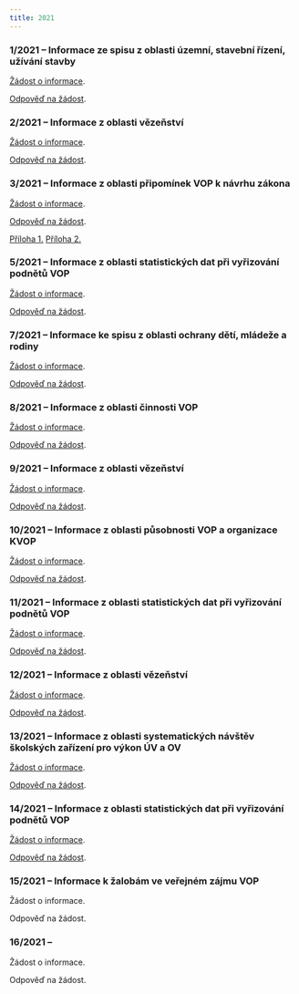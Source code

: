 ```yaml
---
title: 2021
---
```

### 1/2021 – Informace ze spisu z oblasti územní, stavební řízení, užívání stavby

[Žádost o informace](/info106/2021/1_2021_zadost.pdf).

[Odpověď na žádost](/info106/2021/1_2021_odpoved.odt).

### 2/2021 – Informace z oblasti vězeňství

[Žádost o informace](/info106/2021/2_2021_zadost.pdf).

[Odpověď na žádost](/info106/2021/2_2021_odpoved.odt).

### 3/2021 – Informace z oblasti připomínek VOP k návrhu zákona

[Žádost o informace](/info106/2021/3_2021_zadost.pdf).

[Odpověď na žádost](/info106/2021/3_2021_odpoved.odt).

[Příloha 1.](/info106/2021/K106_3_2021_priloha_1.pdf) [Příloha 2.](/info106/2021/K106_3_2021_priloha_2.pdf)

### 5/2021 – Informace z oblasti statistických dat při vyřizování podnětů VOP

[Žádost o informace](/info106/2021/5_2021_zadost.pdf).

[Odpověď na žádost](/info106/2021/5_2021_odpoved.odt).

### 7/2021 – Informace ke spisu z oblasti ochrany dětí, mládeže a rodiny

[Žádost o informace](/info106/2021/7_2021_zadost.pdf).

[Odpověď na žádost](/info106/2021/7_2021_odpoved.odt).

### 8/2021 – Informace z oblasti činnosti VOP

[Žádost o informace](/media/8_2021_zadost.pdf).

[Odpověď na žádost](/media/8_2021_odpoved.odt).

### 9/2021 – Informace z oblasti vězeňství

[Žádost o informace](/info106/2021/9_2021_zadost.pdf).

[Odpověď na žádost](/info106/2021/9_2021_odpoved.odt).

### 10/2021 – Informace z oblasti působnosti VOP a organizace KVOP

[Žádost o informace](/media/10_2021_zadost.pdf).

[Odpověď na žádost](/media/10_2021_odpoved.odt).

### 11/2021 – Informace z oblasti statistických dat při vyřizování podnětů VOP

[Žádost o informace](/media/11_2021_zadost.pdf).

[Odpověď na žádost](/media/11_2021_odpoved.odt). 

### 12/2021 – Informace z oblasti vězeňství

[Žádost o informace](/media/12_2021_zadost.pdf).

[Odpověď na žádost](/media/12_2021_odpoved.odt).

### 13/2021 – Informace z oblasti systematických návštěv školských zařízení pro výkon ÚV a OV

[Žádost o informace](/media/13_2021_zadost.pdf).

[Odpověď na žádost](/media/13_2021_odpoved.odt).

### 14/2021 – Informace z oblasti statistických dat při vyřizování podnětů VOP

[Žádost o informace](/media/14_2021_zadost.pdf).

[Odpověď na žádost](/media/14_2021_odpoved.odt).

### 15/2021 – Informace k žalobám ve veřejném zájmu VOP

Žádost o informace.

Odpověď na žádost.

### 16/2021 –

Žádost o informace.

Odpověď na žádost.